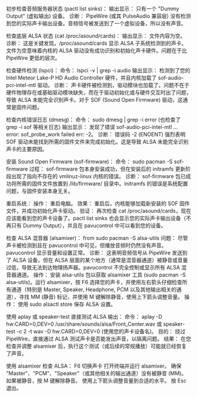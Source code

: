 
初步检查音频服务器状态 (pactl list sinks)：
    输出显示： 只有一个 "Dummy Output" (虚拟输出) 设备。
    诊断： PipeWire (或其 PulseAudio 兼容层) 没有检测到您的实际声卡输出设备。音频信号被发送到了一个虚拟设备，所以没有声音。

检查底层 ALSA 状态 (cat /proc/asound/cards)：
    输出显示： 文件内容为空。
    诊断： 这是关键发现。/proc/asound/cards 显示 ALSA 子系统检测到的声卡。文件为空意味着内核的 ALSA 驱动没有成功识别和初始化声卡硬件。问题在于比 PipeWire 更低的层次。

检查硬件检测 (lspci)：
    命令： lspci -v | grep -i audio
    输出显示： 检测到了您的 Intel Meteor Lake-P HD Audio Controller 硬件，并且内核加载了 sof-audio-pci-intel-mtl 驱动。
    诊断： 声卡硬件被检测到，驱动模块也加载了。问题不在于硬件物理存在或基础驱动模块缺失，而在于驱动初始化或与硬件交互时出了问题，导致 ALSA 未能完全识别声卡。对于 SOF (Sound Open Firmware) 驱动，这通常是固件问题。

检查内核错误日志 (dmesg)：
    命令： sudo dmesg | grep -i error (也检查了 grep -i sof 等相关日志)
    输出显示： 发现了错误 sof-audio-pci-intel-mtl ... error: sof_probe_work failed err: -2。
    诊断： 错误码 -2 (ENOENT) 强烈表明 SOF 驱动未能找到所需的固件文件来完成初始化。这是导致 ALSA 未能完全识别声卡的主要原因。

安装 Sound Open Firmware (sof-firmware)：
    命令： sudo pacman -S sof-firmware
    过程： sof-firmware 包本身安装成功，但在安装后的 initramfs 更新阶段出现了指向不存在的 vmlinuz-linux 内核的错误。
    诊断： sof-firmware 包已成功将所需的固件文件放置到 /lib/firmware/ 目录中。initramfs 的错误是系统配置问题，与固件安装本身无关。

重启系统：
    操作： 重启电脑。
    效果： 重启后，内核能够加载新安装的 SOF 固件文件，并成功初始化声卡驱动。
    验证： 再次检查 cat /proc/asound/cards，现在应该能看到您的声卡设备了。pactl list sinks 也会显示您的实际声卡输出设备（不再只有 Dummy Output），并且在 pavucontrol 中可以看到您的设备。

检查 ALSA 混音器 (alsamixer)： from sudo pacman -S alsa-utils
    问题： 尽管声卡被检测到且在 pavucontrol 中可见，但播放音频时仍然没有声音。pavucontrol 显示音量和设置正常。
    诊断： 这表明音频信号从 PipeWire 发送到了 ALSA 设备，但在 ALSA 层面的某个地方（通常是混音器通道）被静音或音量过低，导致无法到达物理扬声器。pavucontrol 不完全控制或显示所有 ALSA 混音器通道。
    操作： 安装 alsa-utils 包以获取 alsamixer 工具 (sudo pacman -S alsa-utils)。运行 alsamixer，按 F6 选择您的声卡，并使用左右箭头仔细检查所有通道（特别是 Master, Speaker, Headphone, PCM 以及其他输出相关的通道），寻找 MM (静音) 标记，并使用 M 键解除静音，使用上下箭头调整音量。
    操作： 使用 sudo alsactl store 保存 ALSA 设置。

使用 aplay 或 speaker-test 直接测试 ALSA 输出：
    命令： aplay -D hw:CARD=0,DEV=0 /usr/share/sounds/alsa/Front_Center.wav 或 speaker-test -c 2 -t wav -D hw:CARD=0,DEV=0 (使用您的声卡设备名)。
    目的： 绕过 PipeWire，直接通过 ALSA 测试声卡是否能发出声音，以隔离问题。
    结果： 在您检查并调整 alsamixer 后，执行这个测试（或后续的常规播放）可能就已经恢复了声音。



使用 alsamixer 检查 ALSA：
    F6 切换声卡
    打开终端并运行 alsamixer。
    确保 "Master"、"PCM"、"Speaker"（或其他相关的输出通道）没有被静音 (MM)。如果被静音，按 M 键解除静音。
    使用上下箭头调整音量到合适的水平。
    按 Esc 退出。
